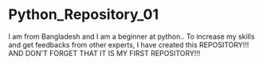# Python_Repository_01
I am from Bangladesh and I am a beginner at python.. To increase my skills and get feedbacks from other experts, I have created this REPOSITORY!!!
AND DON'T FORGET THAT IT IS MY FIRST REPOSITORY!!!
